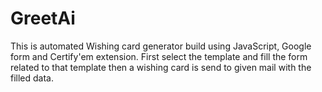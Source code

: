 # GreetAi
This is automated Wishing card generator build using JavaScript, Google form and Certify'em extension. First select the template and fill the form related to that template then a wishing card is send to given mail with the filled data.
